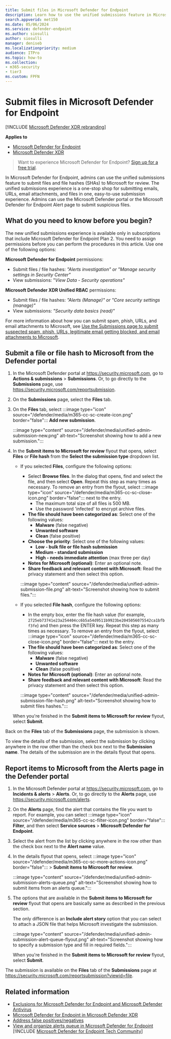 ```yaml
---
title: Submit files in Microsoft Defender for Endpoint
description: Learn how to use the unified submissions feature in Microsoft Defender XDR to submit suspicious emails, URLs, email attachments, and files to Microsoft for scanning.
search.appverid: met150
ms.date: 05/06/2024
ms.service: defender-endpoint
ms.author: siosulli
author: siosulli
manager: deniseb
ms.localizationpriority: medium
audience: ITPro
ms.topic: how-to
ms.collection:
- m365-security
- tier3
ms.custom: FPFN
---
```


# Submit files in Microsoft Defender for Endpoint

[!INCLUDE [Microsoft Defender XDR rebranding](../includes/microsoft-defender.md)]

**Applies to**

- [Microsoft Defender for Endpoint](https://go.microsoft.com/fwlink/p/?linkid=2146806)
- [Microsoft Defender XDR](/defender-xdr)

> Want to experience Microsoft Defender for Endpoint? [Sign up for a free trial](https://www.microsoft.com/microsoft-365/windows/microsoft-defender-atp?ocid=docs-wdatp-usewdatp-abovefoldlink).

In Microsoft Defender for Endpoint, admins can use the unified submissions feature to submit files and file hashes (SHAs) to Microsoft for review. The unified submissions experience is a one-stop shop for submitting emails, URLs, email attachments, and files in one, easy-to-use submission experience. Admins can use the Microsoft Defender portal or the Microsoft Defender for Endpoint Alert page to submit suspicious files.

## What do you need to know before you begin?

The new unified submissions experience is available only in subscriptions that include Microsoft Defender for Endpoint Plan 2.
You need to assign permissions before you can perform the procedures in this article. Use one of the following options:

**Microsoft Defender for Endpoint** permissions:

- Submit files / file hashes: _"Alerts investigation" or "Manage security settings in Security Center"_
- View submissions: "_View Data - Security operations"_

**Microsoft Defender XDR Unified RBAC** permissions:

- Submit files / file hashes: _"Alerts (Manage)" or "Core security settings (manage)"_
- View submissions: _"Security data basics (read)"_

For more information about how you can submit spam, phish, URLs, and email attachments to Microsoft, see [Use the Submissions page to submit suspected spam, phish, URLs, legitimate email getting blocked, and email attachments to Microsoft](/defender-office-365/submissions-admin).

## Submit a file or file hash to Microsoft from the Defender portal

1. In the Microsoft Defender portal at <https://security.microsoft.com>, go to **Actions & submissions** \> **Submissions**. Or, to go directly to the **Submissions** page, use <https://security.microsoft.com/reportsubmission>.

2. On the **Submissions** page, select the **Files** tab.

3. On the **Files** tab, select :::image type="icon" source="/defender/media/m365-cc-sc-create-icon.png" border="false"::: **Add new submission**.

   :::image type="content" source="/defender/media/unified-admin-submission-new.png" alt-text="Screenshot showing how to add a new submission.":::

4. In the **Submit items to Microsoft for review** flyout that opens, select **Files** or **File hash** from the **Select the submission type** dropdown list.

   - If you selected **Files**, configure the following options:
     - Select **Browse files**. In the dialog that opens, find and select the file, and then select **Open**. Repeat this step as many times as necessary. To remove an entry from the flyout, select :::image type="icon" source="/defender/media/m365-cc-sc-close-icon.png" border="false"::: next to the entry.
       - The maximum total size of all files is 500 MB.
       - Use the password 'infected' to encrypt archive files.
     - **The file should have been categorized as**: Select one of the following values:
       - **Malware** (false negative)
       - **Unwanted software**
       - **Clean** (false positive)
     - **Choose the priority**: Select one of the following values:
       - **Low - bulk file or file hash submission**
       - **Medium - standard submission**
       - **High - needs immediate attention** (max three per day)
     - **Notes for Microsoft (optional)**: Enter an optional note.
     - **Share feedback and relevant content with Microsoft**: Read the privacy statement and then select this option.

     :::image type="content" source="/defender/media/unified-admin-submission-file.png" alt-text="Screenshot showing how to submit files.":::

   - If you selected **File hash**, configure the following options:
     - In the empty box, enter the file hash value (for example, `2725eb73741e23a254404cc6b5a54d9511b9923be2045056075542ca1bfbf3fe`) and then press the ENTER key. Repeat this step as many times as necessary. To remove an entry from the flyout, select :::image type="icon" source="/defender/media/m365-cc-sc-close-icon.png" border="false"::: next to the entry.
     - **The file should have been categorized as**: Select one of the following values:
       - **Malware** (false negative)
       - **Unwanted software**
       - **Clean** (false positive)
     - **Notes for Microsoft (optional)**: Enter an optional note.
     - **Share feedback and relevant content with Microsoft**: Read the privacy statement and then select this option.

     :::image type="content" source="/defender/media/unified-admin-submission-file-hash.png" alt-text="Screenshot showing how to submit files hashes.":::

   When you're finished in the **Submit items to Microsoft for review** flyout, select **Submit**.

Back on the **Files** tab of the **Submissions** page, the submission is shown.

To view the details of the submission, select the submission by clicking anywhere in the row other than the check box next to the **Submission name**. The details of the submission are in the details flyout that opens.

## Report items to Microsoft from the Alerts page in the Defender portal

1. In the Microsoft Defender portal at <https://security.microsoft.com>, go to **Incidents & alerts** \> **Alerts**. Or, to go directly to the **Alerts** page, use <https://security.microsoft.com/alerts>.

2. On the **Alerts** page, find the alert that contains the file you want to report. For example, you can select :::image type="icon" source="/defender/media/m365-cc-sc-filter-icon.png" border="false"::: **Filter**, and then select **Service sources** \> **Microsoft Defender for Endpoint**.

3. Select the alert from the list by clicking anywhere in the row other than the check box next to the **Alert name** value.

4. In the details flyout that opens, select :::image type="icon" source="/defender/media/m365-cc-sc-more-actions-icon.png" border="false"::: \> **Submit items to Microsoft for review**.

   :::image type="content" source="/defender/media/unified-admin-submission-alerts-queue.png" alt-text="Screenshot showing how to submit items from an alerts queue.":::

5. The options that are available in the **Submit items to Microsoft for review** flyout that opens are basically same as described in the previous section.

   The only difference is an **Include alert story** option that you can select to attach a JSON file that helps Microsoft investigate the submission.

   :::image type="content" source="/defender/media/unified-admin-submission-alert-queue-flyout.png" alt-text="Screenshot showing how to specify a submission type and fill in required fields.":::

   When you're finished in the **Submit items to Microsoft for review** flyout, select **Submit**.

The submission is available on the **Files** tab of the **Submissions** page at <https://security.microsoft.com/reportsubmission?viewid=file>.

## Related information

- [Exclusions for Microsoft Defender for Endpoint and Microsoft Defender Antivirus](defender-endpoint-antivirus-exclusions.md)
- [Microsoft Defender for Endpoint in Microsoft Defender XDR](/defender-xdr/microsoft-365-security-center-mde)
- [Address false positives/negatives](defender-endpoint-false-positives-negatives.md)
- [View and organize alerts queue in Microsoft Defender for Endpoint](alerts-queue.md)
[!INCLUDE [Microsoft Defender for Endpoint Tech Community](../includes/defender-mde-techcommunity.md)]
